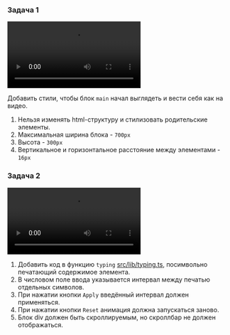 ### Задача 1

![](src/assets/step-1.webm)

Добавить стили, чтобы блок `main` начал выглядеть и вести себя как на видео.

1. Нельзя изменять html-структуру и стилизовать родительские элементы.
2. Максимальная ширина блока - `700px`
3. Высота - `300px`
4. Вертикальное и горизонтальное расстояние между элементами - `16px`

### Задача 2

![](src/assets/step-2.webm)

1. Добавить код в функцию `typing` [src/lib/typing.ts](src/lib/typing.ts), посимвольно печатающий содержимое элемента.
2. В числовом поле ввода указывается интервал между печатью отдельных символов.
3. При нажатии кнопки `Apply` введённый интервал должен применяться.
4. При нажатии кнопки `Reset` анимация должна запускаться заново.
5. Блок div должен быть скроллируемым, но скроллбар не должен отображаться.
